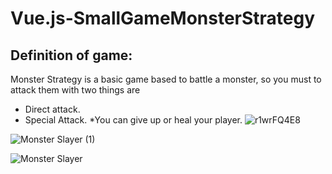 ﻿# Vue.js-SmallGameMonsterStrategy
## Definition of game:
Monster Strategy is a basic game based to battle a monster, so you must to attack them with two things are
* Direct attack.
* Special Attack.
*You can give up or heal your player.
![r1wrFQ4E8](https://user-images.githubusercontent.com/17283908/75370168-fa09c500-58c4-11ea-93c3-92f3f324a079.png)

![Monster Slayer (1)](https://user-images.githubusercontent.com/17283908/75370330-363d2580-58c5-11ea-84b2-598f0fec1275.png)

![Monster Slayer](https://user-images.githubusercontent.com/17283908/75369866-836cc780-58c4-11ea-9056-bb08cb5fbe91.png)
